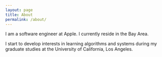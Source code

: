 ```yaml
---
layout: page
title: About
permalink: /about/
---
```


I am a software engineer at Apple. I currently reside in the Bay Area. 

I start to develop interests in learning algorithms and systems during my graduate studies at the University of California, Los Angeles. 
